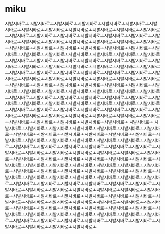 # miku
시발시바로ㅗ
시발시바로ㅗ시발시바로ㅗ시발시바로ㅗ시발시바로ㅗ시발시바로ㅗ시발시바로ㅗ시발시바로ㅗ시발시바로ㅗ시발시바로ㅗ시발시바로ㅗ시발시바로ㅗ시발시바로ㅗ시발시바로ㅗ시발시바로ㅗ시발시바로ㅗ시발시바로ㅗ시발시바로ㅗ시발시바로ㅗ시발시바로ㅗ시발시바로ㅗ시발시바로ㅗ시발시바로ㅗ시발시바로ㅗ시발시바로ㅗ시발시바로ㅗ시발시바로ㅗ시발시바로ㅗ시발시바로ㅗ시발시바로ㅗ시발시바로ㅗ시발시바로ㅗ시발시바로ㅗ시발시바로ㅗ시발시바로ㅗ시발시바로ㅗ시발시바로ㅗ시발시바로ㅗ시발시바로ㅗ시발시바로ㅗ시발시바로ㅗ시발시바로ㅗ시발시바로ㅗ시발시바로ㅗ시발시바로ㅗ시발시바로ㅗ시발시바로ㅗ시발시바로ㅗ시발시바로ㅗ시발시바로ㅗ시발시바로ㅗ시발시바로ㅗ시발시바로ㅗ시발시바로ㅗ시발시바로ㅗ시발시바로ㅗ시발시바로ㅗ시발시바로ㅗ시발시바로ㅗ시발시바로ㅗ시발시바로ㅗ시발시바로ㅗ시발시바로ㅗ시발시바로ㅗ시발시바로ㅗ시발시바로ㅗ시발시바로ㅗ시발시바로ㅗ시발시바로ㅗ시발시바로ㅗ시발시바로ㅗ시발시바로ㅗ시발시바로ㅗ시발시바로ㅗ시발시바로ㅗ시발시바로ㅗ시발시바로ㅗ시발시바로ㅗ시발시바로ㅗ시발시바로ㅗ시발시바로ㅗ시발시바로ㅗ시발시바로ㅗ시발시바로ㅗ시발시바로ㅗ시발시바로ㅗ시발시바로ㅗ시발시바로ㅗ시발시바로ㅗ시발시바로ㅗ시발시바로ㅗ시발시바로ㅗ시발시바로ㅗ시발시바로ㅗ시발시바로ㅗ시발시바로ㅗ시발시바로ㅗ시발시바로ㅗ시발시바로ㅗ시발시바로ㅗ시발시바로ㅗ시발시바로ㅗ시발시바로ㅗ시발시바로ㅗ시발시바로ㅗ시발시바로ㅗ시발시바로ㅗ시발시바로ㅗ시발시바로ㅗ
시발시바로ㅗ
시발시바로ㅗ시발시바로ㅗ시발시바로ㅗ시발시바로ㅗ시발시바로ㅗ시발시바로ㅗ시발시바로ㅗ시발시바로ㅗ시발시바로ㅗ시발시바로ㅗ시발시바로ㅗ시발시바로ㅗ시발시바로ㅗ시발시바로ㅗ시발시바로ㅗ시발시바로ㅗ시발시바로ㅗ시발시바로ㅗ시발시바로ㅗ시발시바로ㅗ시발시바로ㅗ시발시바로ㅗ시발시바로ㅗ시발시바로ㅗ시발시바로ㅗ시발시바로ㅗ시발시바로ㅗ시발시바로ㅗ시발시바로ㅗ시발시바로ㅗ시발시바로ㅗ시발시바로ㅗ시발시바로ㅗ시발시바로ㅗ시발시바로ㅗ시발시바로ㅗ시발시바로ㅗ시발시바로ㅗ시발시바로ㅗ시발시바로ㅗ시발시바로ㅗ시발시바로ㅗ시발시바로ㅗ시발시바로ㅗ시발시바로ㅗ시발시바로ㅗ시발시바로ㅗ시발시바로ㅗ시발시바로ㅗ시발시바로ㅗ시발시바로ㅗ시발시바로ㅗ시발시바로ㅗ시발시바로ㅗ시발시바로ㅗ시발시바로ㅗ시발시바로ㅗ시발시바로ㅗ시발시바로ㅗ시발시바로ㅗ시발시바로ㅗ시발시바로ㅗ시발시바로ㅗ시발시바로ㅗ시발시바로ㅗ시발시바로ㅗ시발시바로ㅗ시발시바로ㅗ시발시바로ㅗ시발시바로ㅗ시발시바로ㅗ시발시바로ㅗ시발시바로ㅗ시발시바로ㅗ시발시바로ㅗ시발시바로ㅗ시발시바로ㅗ시발시바로ㅗ시발시바로ㅗ시발시바로ㅗ시발시바로ㅗ시발시바로ㅗ시발시바로ㅗ시발시바로ㅗ시발시바로ㅗ시발시바로ㅗ시발시바로ㅗ시발시바로ㅗ시발시바로ㅗ시발시바로ㅗ시발시바로ㅗ시발시바로ㅗ시발시바로ㅗ시발시바로ㅗ시발시바로ㅗ시발시바로ㅗ시발시바로ㅗ시발시바로ㅗ시발시바로ㅗ시발시바로ㅗ시발시바로ㅗ시발시바로ㅗ시발시바로ㅗ시발시바로ㅗ시발시바로ㅗ시발시바로ㅗ시발시바로ㅗ시발시바로ㅗ
